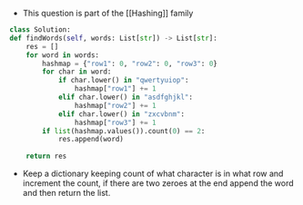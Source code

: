 - This question is part of the [[Hashing]] family

```python
class Solution:
def findWords(self, words: List[str]) -> List[str]:
	res = []
	for word in words:
		hashmap = {"row1": 0, "row2": 0, "row3": 0}
		for char in word:
			if char.lower() in "qwertyuiop":
				hashmap["row1"] += 1
			elif char.lower() in "asdfghjkl":
				hashmap["row2"] += 1
			elif char.lower() in "zxcvbnm":
				hashmap["row3"] += 1
		if list(hashmap.values()).count(0) == 2:
			res.append(word)
	
	return res
```

- Keep a dictionary keeping count of what character is in what row and increment the count, if there are two zeroes at the end append the word and then return the list.